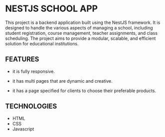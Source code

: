# NESTJS SCHOOL APP

This project is a backend application built using the NestJS framework. It is designed to handle the various aspects of managing a school, including student registration, course management, teacher assignments, and class scheduling. The project aims to provide a modular, scalable, and efficient solution for educational institutions.

## FEATURES

- it is fully responsive.

- it has multi pages that are dynamic and creative.

- it has a page specified for clients to choose their preferable products.

## TECHNOLOGIES

- HTML
- CSS
- Javascript
